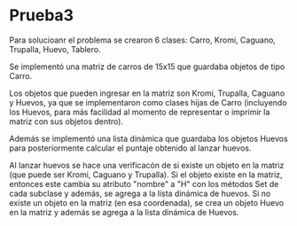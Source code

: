 # Prueba3

Para solucioanr el problema se crearon 6 clases: Carro, Kromi, Caguano, Trupalla, Huevo, Tablero.

Se implementó una matriz de carros de 15x15 que guardaba objetos de tipo Carro.

Los objetos que pueden ingresar en la matriz son Kromi, Trupalla, Caguano y Huevos, ya que se implementaron como clases hijas de Carro (incluyendo los Huevos, para más facilidad al momento de representar o imprimir la matriz con sus objetos dentro). 

Además se implementó una lista dinámica que guardaba los objetos Huevos para posteriormente calcular el puntaje obtenido al lanzar huevos.

Al lanzar huevos se hace una verificacón de si existe un objeto en la matriz (que puede ser Kromi, Caguano y Trupalla). Si el objeto existe en la matriz, entonces este cambia su atributo "nombre" a "H" con los métodos Set de cada subclase y además, se agrega a la lista dinámica de huevos. Si no existe un objeto en la matriz (en esa coordenada), se crea un objeto Huevo en la matriz y además se agrega a la lista dinámica de Huevos. 
